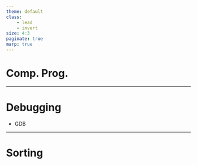 ```yaml
---
theme: default
class: 
    - lead
    - invert
size: 4:3
paginate: true
marp: true
---
```


# Comp. Prog.

---
# Debugging
- GDB

---

# Sorting